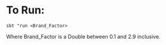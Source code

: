 
# To Run:

`sbt "run <Brand_Factor>`

Where Brand_Factor is a Double between 0.1 and 2.9 inclusive.